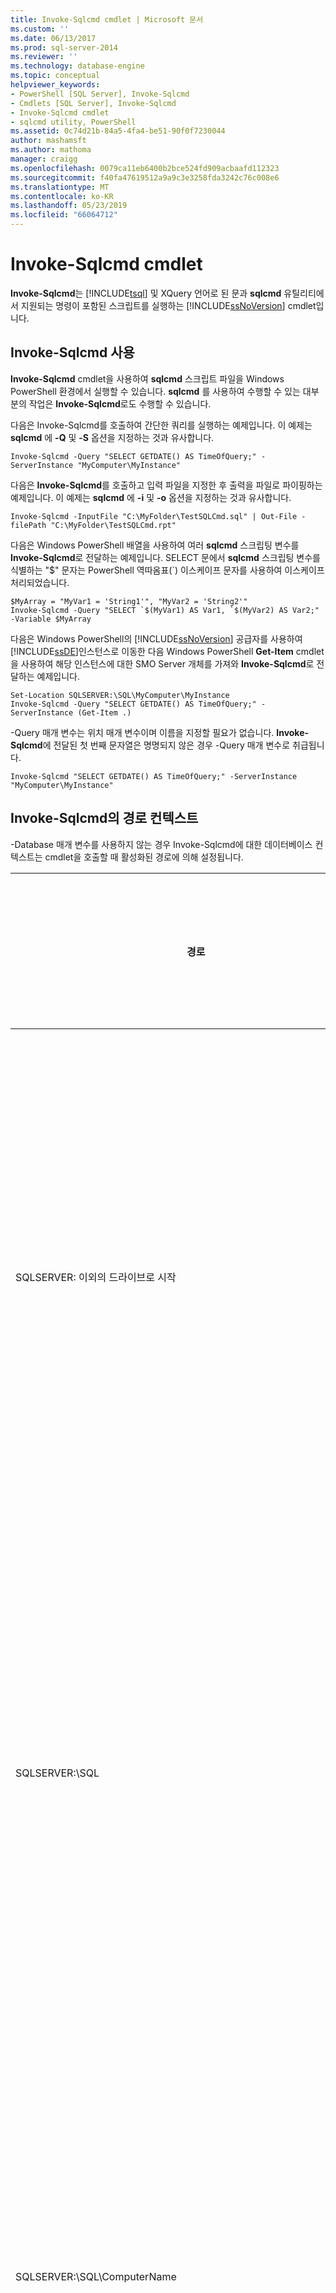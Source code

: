 ```yaml
---
title: Invoke-Sqlcmd cmdlet | Microsoft 문서
ms.custom: ''
ms.date: 06/13/2017
ms.prod: sql-server-2014
ms.reviewer: ''
ms.technology: database-engine
ms.topic: conceptual
helpviewer_keywords:
- PowerShell [SQL Server], Invoke-Sqlcmd
- Cmdlets [SQL Server], Invoke-Sqlcmd
- Invoke-Sqlcmd cmdlet
- sqlcmd utility, PowerShell
ms.assetid: 0c74d21b-84a5-4fa4-be51-90f0f7230044
author: mashamsft
ms.author: mathoma
manager: craigg
ms.openlocfilehash: 0079ca11eb6400b2bce524fd909acbaafd112323
ms.sourcegitcommit: f40fa47619512a9a9c3e3258fda3242c76c008e6
ms.translationtype: MT
ms.contentlocale: ko-KR
ms.lasthandoff: 05/23/2019
ms.locfileid: "66064712"
---
```

# <a name="invoke-sqlcmd-cmdlet"></a>Invoke-Sqlcmd cmdlet
  **Invoke-Sqlcmd**는 [!INCLUDE[tsql](../includes/tsql-md.md)] 및 XQuery 언어로 된 문과 **sqlcmd** 유틸리티에서 지원되는 명령이 포함된 스크립트를 실행하는 [!INCLUDE[ssNoVersion](../includes/ssnoversion-md.md)] cmdlet입니다.  
  
## <a name="using-invoke-sqlcmd"></a>Invoke-Sqlcmd 사용  
 **Invoke-Sqlcmd** cmdlet을 사용하여 **sqlcmd** 스크립트 파일을 Windows PowerShell 환경에서 실행할 수 있습니다. **sqlcmd** 를 사용하여 수행할 수 있는 대부분의 작업은 **Invoke-Sqlcmd**로도 수행할 수 있습니다.  
  
 다음은 Invoke-Sqlcmd를 호출하여 간단한 쿼리를 실행하는 예제입니다. 이 예제는 **sqlcmd** 에 **-Q** 및 **-S** 옵션을 지정하는 것과 유사합니다.  
  
```  
Invoke-Sqlcmd -Query "SELECT GETDATE() AS TimeOfQuery;" -ServerInstance "MyComputer\MyInstance"  
```  
  
 다음은 **Invoke-Sqlcmd**를 호출하고 입력 파일을 지정한 후 출력을 파일로 파이핑하는 예제입니다. 이 예제는 **sqlcmd** 에 **-i** 및 **-o** 옵션을 지정하는 것과 유사합니다.  
  
```  
Invoke-Sqlcmd -InputFile "C:\MyFolder\TestSQLCmd.sql" | Out-File -filePath "C:\MyFolder\TestSQLCmd.rpt"  
```  
  
 다음은 Windows PowerShell 배열을 사용하여 여러 **sqlcmd** 스크립팅 변수를 **Invoke-Sqlcmd**로 전달하는 예제입니다. SELECT 문에서 **sqlcmd** 스크립팅 변수를 식별하는 "$" 문자는 PowerShell 역따옴표(`) 이스케이프 문자를 사용하여 이스케이프 처리되었습니다.  
  
```  
$MyArray = "MyVar1 = 'String1'", "MyVar2 = 'String2'"  
Invoke-Sqlcmd -Query "SELECT `$(MyVar1) AS Var1, `$(MyVar2) AS Var2;" -Variable $MyArray  
```  
  
 다음은 Windows PowerShell의 [!INCLUDE[ssNoVersion](../includes/ssnoversion-md.md)] 공급자를 사용하여 [!INCLUDE[ssDE](../includes/ssde-md.md)]인스턴스로 이동한 다음 Windows PowerShell **Get-Item** cmdlet을 사용하여 해당 인스턴스에 대한 SMO Server 개체를 가져와 **Invoke-Sqlcmd**로 전달하는 예제입니다.  
  
```  
Set-Location SQLSERVER:\SQL\MyComputer\MyInstance  
Invoke-Sqlcmd -Query "SELECT GETDATE() AS TimeOfQuery;" -ServerInstance (Get-Item .)  
```  
  
 -Query 매개 변수는 위치 매개 변수이며 이름을 지정할 필요가 없습니다. **Invoke-Sqlcmd**에 전달된 첫 번째 문자열은 명명되지 않은 경우 -Query 매개 변수로 취급됩니다.  
  
```  
Invoke-Sqlcmd "SELECT GETDATE() AS TimeOfQuery;" -ServerInstance "MyComputer\MyInstance"  
```  
  
## <a name="path-context-in-invoke-sqlcmd"></a>Invoke-Sqlcmd의 경로 컨텍스트  
 -Database 매개 변수를 사용하지 않는 경우 Invoke-Sqlcmd에 대한 데이터베이스 컨텍스트는 cmdlet을 호출할 때 활성화된 경로에 의해 설정됩니다.  
  
|경로|데이터베이스 컨텍스트|  
|----------|----------------------|  
|SQLSERVER: 이외의 드라이브로 시작|로컬 컴퓨터에 있는 기본 인스턴스의 로그인 ID에 대한 기본 데이터베이스입니다.|  
|SQLSERVER:\SQL|로컬 컴퓨터에 있는 기본 인스턴스의 로그인 ID에 대한 기본 데이터베이스입니다.|  
|SQLSERVER:\SQL\ComputerName|지정된 컴퓨터에 있는 기본 인스턴스의 로그인 ID에 대한 기본 데이터베이스입니다.|  
|SQLSERVER:\SQL\ComputerName\InstanceName|지정된 컴퓨터에 있는 지정된 인스턴스의 로그인 ID에 대한 기본 데이터베이스입니다.|  
|SQLSERVER:\SQL\ComputerName\InstanceName\Databases|지정된 컴퓨터에 있는 지정된 인스턴스의 로그인 ID에 대한 기본 데이터베이스입니다.|  
|SQLSERVER:\SQL\ComputerName\InstanceName\Databases\DatabaseName|지정된 컴퓨터에 있는 지정된 인스턴스의 지정된 데이터베이스입니다. 이는 또한 데이터베이스 내의 테이블 및 열 노드를 지정하는 경로와 같은 보다 긴 경로에 적용됩니다.|  
  
 예를 들어 로컬 컴퓨터의 기본 인스턴스에 있는 Windows 계정에 대한 기본 데이터베이스가 master라고 가정합니다. 이 경우 다음 명령에서 master를 반환합니다.  
  
```  
Set-Location SQLSERVER:\SQL  
Invoke-Sqlcmd "SELECT DB_NAME() AS DatabaseName;"  
```  
  
 다음 명령에서 [!INCLUDE[ssSampleDBobject](../includes/sssampledbobject-md.md)]를 반환합니다.  
  
```  
Set-Location SQLSERVER:\SQL\MyComputer\DEFAULT\Databases\AdventureWorks2012\Tables\Person.Person  
Invoke-Sqlcmd "SELECT DB_NAME() AS DatabaseName;"  
```  
  
 Invoke-Sqlcmd에서 경로 데이터베이스 컨텍스트를 사용하는 경우 경고를 제공합니다. -SuppressProviderContextWarning 매개 변수를 사용하여 경고 메시지를 해제할 수 있습니다. -IgnoreProviderContext 매개 변수를 사용하여 Invoke-Sqlcmd에서 로그인에 대한 기본 데이터베이스를 항상 사용하도록 지정할 수 있습니다.  
  
## <a name="comparing-invoke-sqlcmd-and-the-sqlcmd-utility"></a>Invoke-Sqlcmd와 sqlcmd 유틸리티 비교  
 **Invoke-Sqlcmd** 를 사용하면 **sqlcmd** 유틸리티로 실행할 수 있는 대부분의 스크립트를 실행할 수 있습니다. 하지만 **Invoke-Sqlcmd** 는 **sqlcmd** 가 실행되는 명령 프롬프트 환경과는 다른 Windows PowerShell 환경에서 실행됩니다. **Invoke-Sqlcmd** 의 동작은 Windows PowerShell 환경에서 작동하도록 수정되었습니다.  
  
 모든 **sqlcmd** 명령이 **Invoke-Sqlcmd**에서 구현되는 것은 아닙니다. 구현되지 않는 명령으로는 **:!!**, **:connect**, **:error**, **:out**, **:ed**, **:list**, **:listvar**, **:reset**, **:perftrace**, **:serverlist**등이 있습니다.  
  
 **Invoke-Sqlcmd** 는 **sqlcmd** 환경 변수 또는 스크립팅 변수(예: SQLCMDDBNAME, SQLCMDWORKSTATION)를 초기화하지 않습니다.  
  
 **Invoke-Sqlcmd** 는 Windows PowerShell **-Verbose** 공통 매개 변수를 지정해야 PRINT 문 출력과 같은 메시지를 표시합니다. 이는 아래와 같이 함수의 반환값을 데이터 프레임으로 바로 변환하는 데 사용할 수 있음을 나타냅니다.  
  
```  
Invoke-Sqlcmd -Query "PRINT N'abc';" -Verbose  
```  
  
 모든 **sqlcmd** 매개 변수가 PowerShell 환경에서 필요한 것은 아닙니다. 예를 들어 Windows PowerShell은 cmdlet의 모든 출력 서식을 지정하므로 서식 옵션을 지정하는 **sqlcmd** 매개 변수는 **Invoke-Sqlcmd**에서 구현되지 않습니다. 다음 표에는 **Invoke-Sqlcmd** 매개 변수와 **sqlcmd** 옵션 간의 관계가 나와 있습니다.  
  
|Description|sqlcmd 옵션|Invoke-Sqlcmd 매개 변수|  
|-----------------|-------------------|------------------------------|  
|서버 및 인스턴스 이름|-S|-ServerInstance|  
|사용할 초기 데이터베이스|-d|-Database|  
|지정된 쿼리 실행 후 종료|-Q|-Query|  
|[!INCLUDE[ssNoVersion](../includes/ssnoversion-md.md)] 인증 로그인 ID|-U|-Username|  
|[!INCLUDE[ssNoVersion](../includes/ssnoversion-md.md)] 인증 암호|-P|-Password|  
|변수 정의|-V|-Variable|  
|쿼리 제한 시간 간격|-t|-QueryTimeout|  
|오류 발생 시 실행 중지|-b|-AbortOnError|  
|관리자 전용 연결|-A|-DedicatedAdministratorConnection|  
|대화형 명령, 시작 스크립트 및 환경 변수를 사용하지 않음|-X|-DisableCommands|  
|변수 대체를 사용하지 않음|-X|-DisableVariables|  
|보고할 최소 심각도 수준|-v|-SeverityLevel|  
|보고할 최소 오류 수준|-M|-ErrorLevel|  
|로그인 제한 시간 간격|-l|-ConnectionTimeout|  
|호스트 이름|-H|-HostName|  
|암호 변경 후 종료|-Z|-NewPassword|  
|쿼리가 포함된 입력 파일|-i|-InputFile|  
|최대 문자 출력 길이|-w|-MaxCharLength|  
|최대 이진 출력 길이|-w|-MaxBinaryLength|  
|SSL 암호화를 사용하여 연결|매개 변수 없음|-EncryptConnection|  
|오류 표시|매개 변수 없음|-OutputSqlErrors|  
|메시지를 stderr로 출력|-r|매개 변수 없음|  
|클라이언트의 국가별 설정 사용|-r|매개 변수 없음|  
|지정된 쿼리 실행 후 실행 중인 상태로 유지|-Q|매개 변수 없음|  
|출력 데이터에 사용할 코드 페이지|-f|매개 변수 없음|  
|암호 변경 후 실행 중인 상태로 유지|-Z|매개 변수 없음|  
|패킷 크기|-A|매개 변수 없음|  
|열 구분 기호|-S|매개 변수 없음|  
|출력 헤더 제어|-H|매개 변수 없음|  
|제어 문자 지정|-k|매개 변수 없음|  
|고정 길이 표시 너비|-Y|매개 변수 없음|  
|변수 길이 표시 너비|-Y|매개 변수 없음|  
|입력 에코|-E|매개 변수 없음|  
|따옴표 붙은 식별자 사용|-i|매개 변수 없음|  
|후행 공백 제거|-w|매개 변수 없음|  
|인스턴스 나열|-l|매개 변수 없음|  
|출력을 유니코드 형식으로 지정|-u|매개 변수 없음|  
|통계 인쇄|-p|매개 변수 없음|  
|명령 종료|-c|매개 변수 없음|  
|Windows 인증을 사용하여 연결|-E|매개 변수 없음|  
  
## <a name="see-also"></a>관련 항목  
 [데이터베이스 엔진 cmdlet 사용](../../2014/database-engine/use-the-database-engine-cmdlets.md)   
 [sqlcmd 유틸리티](../tools/sqlcmd-utility.md)   
 [sqlcmd 유틸리티 사용](../relational-databases/scripting/sqlcmd-use-the-utility.md)  
  
  

